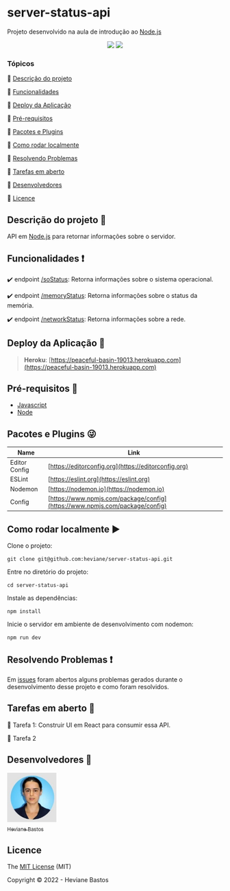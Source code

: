 # server-status-api

Projeto desenvolvido na aula de introdução ao [Node.js](https://nodejs.org)

<p align="center">
  <img src="https://img.shields.io/badge/License-MIT-green"/>
  <img src="https://img.shields.io/badge/Status-Desenvolvimento-sucess"/>
</p>

### Tópicos

:small_blue_diamond: [Descrição do projeto](#descrição-do-projeto-1st_place_medal)

:small_blue_diamond: [Funcionalidades](#funcionalidades-heavy_exclamation_mark)

:small_blue_diamond: [Deploy da Aplicação](#deploy-da-aplicação-dash)

:small_blue_diamond: [Pré-requisitos](#pré-requisitos-rocket)

:small_blue_diamond: [Pacotes e Plugins](#pacotes-e-plugins-stuck_out_tongue_winking_eye)

:small_blue_diamond: [Como rodar localmente](#como-rodar-localmente-arrow_forward)

:small_blue_diamond: [Resolvendo Problemas](#resolvendo-problemas-exclamation)

:small_blue_diamond: [Tarefas em aberto](#resolvendo-problemas-open_book)

:small_blue_diamond: [Desenvolvedores](#desenvolvedores-standing_person)

:small_blue_diamond: [Licence](#licence)

## Descrição do projeto :1st_place_medal:

  API em [Node.js](https://nodejs.org) para retornar informações sobre o servidor.

## Funcionalidades :heavy_exclamation_mark:

:heavy_check_mark: endpoint [/soStatus](https://peaceful-basin-19013.herokuapp.com/soStatus): Retorna informações sobre o sistema operacional.

:heavy_check_mark: endpoint [/memoryStatus](https://peaceful-basin-19013.herokuapp.com/memoryStatus): Retorna informações sobre o status da memória.

:heavy_check_mark: endpoint [/networkStatus](https://peaceful-basin-19013.herokuapp.com/networkStatus): Retorna informações sobre a rede.

## Deploy da Aplicação :dash:

> **Heroku**: [https://peaceful-basin-19013.herokuapp.com](https://peaceful-basin-19013.herokuapp.com)

## Pré-requisitos :rocket:

- [Javascript](https://developer.mozilla.org/en-US/docs/Web/JavaScript)
- [Node](https://nodejs.org)

## Pacotes e Plugins :stuck_out_tongue_winking_eye:

| Name | Link |
| ---------- | ------ |
| Editor Config | [https://editorconfig.org](https://editorconfig.org) |
| ESLint | [https://eslint.org](https://eslint.org) |
| Nodemon | [https://nodemon.io](https://nodemon.io) |
| Config | [https://www.npmjs.com/package/config](https://www.npmjs.com/package/config) |

## Como rodar localmente :arrow_forward:

Clone o projeto:

```
git clone git@github.com:heviane/server-status-api.git
```

Entre no diretório do projeto:

```
cd server-status-api
```

Instale as dependências:

```
npm install
```

Inicie o servidor em ambiente de desenvolvimento com nodemon:

```
npm run dev
```

## Resolvendo Problemas :exclamation:

Em [issues](https://github.com/heviane/server-status-api/issues) foram abertos alguns problemas gerados durante o desenvolvimento desse projeto e como foram resolvidos.

## Tarefas em aberto :open_book:

:memo: Tarefa 1: Construir UI em React para consumir essa API.

:memo: Tarefa 2

## Desenvolvedores :standing_person:

[<img src="./src/img/ProfilePicture.jpeg" width=115><br><sub>Heviane Bastos</sub>](https://github.com/heviane)

## Licence

The [MIT License](https://github.com/heviane/api-monitor-memory/blob/main/LICENSE) (MIT)

Copyright :copyright: 2022 - Heviane Bastos
